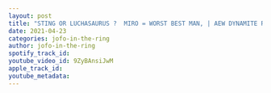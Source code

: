 ```yaml
---
layout: post
title: "STING OR LUCHASAURUS ?  MIRO = WORST BEST MAN, | AEW DYNAMITE REVIEW ARPIL 21"
date: 2021-04-23
categories: jofo-in-the-ring
author: jofo-in-the-ring
spotify_track_id: 
youtube_video_id: 9ZyBAnsiJwM
apple_track_id: 
youtube_metadata: 
---
```

